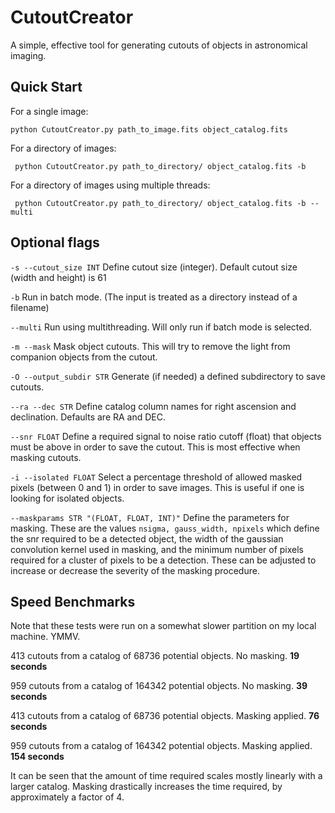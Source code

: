 # CutoutCreator
A simple, effective tool for generating cutouts of objects in astronomical imaging. 

## Quick Start

For a single image:

```python CutoutCreator.py path_to_image.fits object_catalog.fits```

For a directory of images:

``` python CutoutCreator.py path_to_directory/ object_catalog.fits -b```

For a directory of images using multiple threads:

``` python CutoutCreator.py path_to_directory/ object_catalog.fits -b --multi```

## Optional flags

```-s --cutout_size INT``` Define cutout size (integer). Default cutout size (width and height) is 61

```-b``` Run in batch mode. (The input is treated as a directory instead of a filename)

```--multi``` Run using multithreading. Will only run if batch mode is selected.

```-m --mask``` Mask object cutouts. This will try to remove the light from companion objects from the cutout.

```-O --output_subdir STR``` Generate (if needed) a defined subdirectory to save cutouts. 

```--ra --dec STR``` Define catalog column names for right ascension and declination. Defaults are RA and DEC.

```--snr FLOAT``` Define a required signal to noise ratio cutoff (float) that objects must be above in order to save the cutout. This is most effective when masking cutouts.

```-i --isolated FLOAT``` Select a percentage threshold of allowed masked pixels (between 0 and 1) in order to save images. This is useful if one is looking for isolated objects. 

```--maskparams STR "(FLOAT, FLOAT, INT)"``` Define the parameters for masking. These are the values ```nsigma, gauss_width, npixels``` which define the snr required to be a detected object, the width of the gaussian convolution kernel used in masking, and the minimum number of pixels required for a cluster of pixels to be a detection. These can be adjusted to increase or decrease the severity of the masking procedure.

## Speed Benchmarks

Note that these tests were run on a somewhat slower partition on my local machine. YMMV.

413 cutouts from a catalog of 68736 potential objects. No masking.  **19 seconds**

959 cutouts from a catalog of 164342 potential objects. No masking. **39 seconds**

413 cutouts from a catalog of 68736 potential objects. Masking applied.  **76 seconds**

959 cutouts from a catalog of 164342 potential objects. Masking applied. **154 seconds**

It can be seen that the amount of time required scales mostly linearly with a larger catalog. Masking drastically increases the time required, by approximately a factor of 4.
